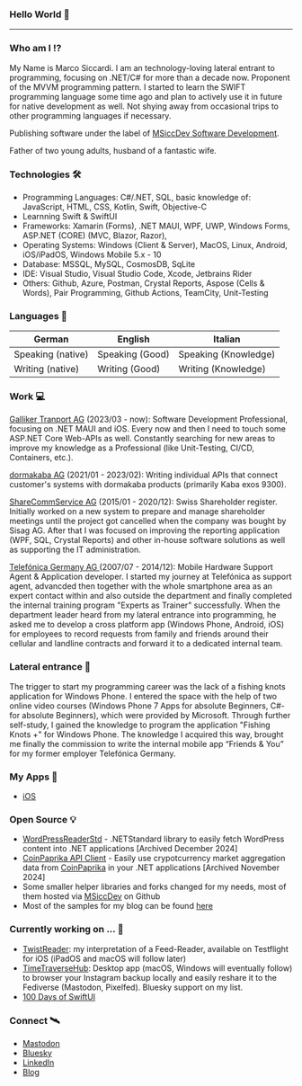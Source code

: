 ### Hello World 👋
----

### Who am I ⁉️

My Name is Marco Siccardi. I am an technology-loving lateral entrant to programming, focusing on .NET/C# for more than a decade now. Proponent of the MVVM programming pattern. I started to learn the SWIFT programming language some time ago and plan to actively use it in future for native development as well. Not shying away from occasional trips to other programming languages if necessary.

Publishing software under the label of [MSiccDev Software Development](https://github.com/msiccdev). 

Father of two young adults, husband of a fantastic wife.

### Technologies 🛠
  * Programming Languages: C#/.NET, SQL, basic knowledge of: JavaScript, HTML, CSS, Kotlin, Swift, Objective-C
  * Learnning Swift & SwiftUI
  * Frameworks: Xamarin (Forms), .NET MAUI, WPF, UWP, Windows Forms, ASP.NET (CORE) (MVC, Blazor, Razor), 
  * Operating Systems: Windows (Client & Server), MacOS, Linux, Android, iOS/iPadOS, Windows Mobile 5.x - 10 
  * Database: MSSQL, MySQL, CosmosDB, SqLite
  * IDE: Visual Studio, Visual Studio Code, Xcode, Jetbrains Rider
  * Others: Github, Azure, Postman, Crystal Reports, Aspose (Cells & Words), Pair Programming, Github Actions, TeamCity, Unit-Testing 

### Languages  🚩
|German        | English         | Italian          |
|--------------|-----------------|------------------|
|Speaking (native)|Speaking (Good) |Speaking (Knowledge)|
|Writing (native)|Writing (Good)  |Writing (Knowledge)|

### Work  💻
[Galliker Tranport AG](https://www.galliker.com) (2023/03 - now): Software Development Professional, focusing on .NET MAUI and iOS. Every now and then I need to touch some ASP.NET Core Web-APIs as well. Constantly searching for new areas to improve my knowledge as a Professional (like Unit-Testing, CI/CD, Containers, etc.).

[dormakaba AG](https://www.dormakaba.com/ch-en) (2021/01 - 2023/02): Writing individual APIs that connect customer's systems with dormakaba products (primarily Kaba exos 9300).

[ShareCommService AG](https://sharecomm.ch) (2015/01 - 2020/12): Swiss Shareholder register. Initially worked on a new system to prepare and manage shareholder meetings until the project got cancelled when the company was bought by Sisag AG. After that I was focused on improving the reporting application (WPF, SQL, Crystal Reports) and other in-house software solutions as well as supporting the IT administration.

[Telefónica Germany AG ](https://telefonica.de) (2007/07 - 2014/12): Mobile Hardware Support Agent & Application developer. I started my journey at Telefónica as support agent, advancded then together with the whole smartphone area as an expert contact within and also outside the department and finally completed the internal training program "Experts as Trainer" successfully. When the department leader heard from my lateral entrance into programming, he asked me to develop a cross platform app (Windows Phone, Android, iOS) for employees to record requests from family and friends around their cellular and landline contracts and forward it to a dedicated internal team.

### Lateral entrance  📝
The trigger to start my programming career was the lack of a fishing knots application for Windows Phone. I entered the space with the help of two online video courses (Windows Phone 7 Apps for absolute Beginners, C#- for absolute Beginners), which were provided by Microsoft. Through further self-study, I gained the knowledge to program the application "Fishing Knots +" for Windows Phone. The knowledge I acquired this way, brought me finally the commission to write the internal mobile app “Friends & You” for my former employer Telefónica Germany.

### My Apps  📱
  * [iOS](https://apps.apple.com/us/developer/marco-siccardi/id1359113194)

### Open Source  💡
  * [WordPressReaderStd](https://github.com/MSiccDev/WordPressReaderStd) - .NETStandard library to easily fetch WordPress content into .NET applications [Archived December 2024]
  * [CoinPaprika API Client](https://github.com/MSiccDev/CoinpaprikaAPI) - Easily use crypotcurrency market aggregation data from [CoinPaprika](https://coinpaprika.com) in your .NET applications [Archived November 2024]
  * Some smaller helper libraries and forks changed for my needs, most of them hosted via [MSiccDev](https://github.com/MSiccDev) on Github
  * Most of the samples for my blog can be found [here](https://github.com/MSicc?tab=repositories)

### Currently working on ... 🚀
  * [TwistReader](https://msiccdev.net/TwistReader/): my interpretation of a Feed-Reader, available on Testflight for iOS (iPadOS and macOS will follow later)
  * [TimeTraverseHub](https://msiccdev.net): Desktop app (macOS, Windows will eventually follow) to browser your Instagram backup locally and easily reshare it to the Fediverse (Mastodon, Pixelfed). Bluesky support on my list.
  * [100 Days of SwiftUI](https://www.hackingwithswift.com/100/swiftui)
  
 

### Connect  🛰
  * [Mastodon](https://mastodon.social/@msicc)
  * [Bluesky](https://bsky.app/profile/msicc.net)
  * [LinkedIn](https://www.linkedin.com/in/msicc/)
  * [Blog](https://msicc.net)


